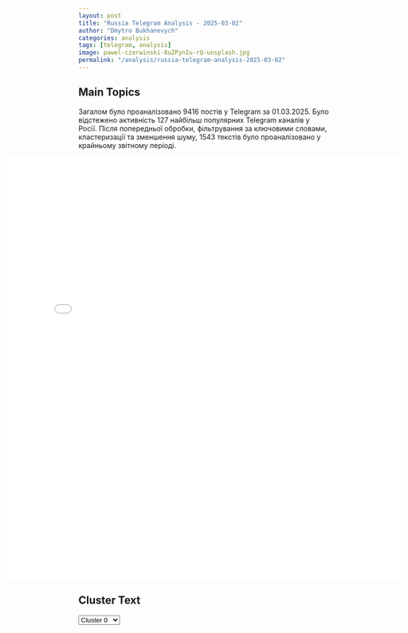 ```yaml
---
layout: post
title: "Russia Telegram Analysis - 2025-03-02"
author: "Dmytro Bukhanevych"
categories: analysis
tags: [telegram, analysis]
image: pawel-czerwinski-8uZPynIu-rQ-unsplash.jpg
permalink: "/analysis/russia-telegram-analysis-2025-03-02"
---
```


<style>
    /* Adjusting iframe-container styles */
    .wide-iframe-container {
        width: calc(100% + 30vw);  /* Extending the width */
        margin-left: -15vw;       /* Negative margin to push to the left */
        overflow: hidden;         /* In case the iframe content spills over */
    }

    .wide-iframe-container iframe {
        width: 100%;  /* Making the iframe take the full width of its container */
        border: none; /* Removing any borders from the iframe */
    }

    /* Toggle mechanism */
    .hidden {
        display: none;
    }
    
    .show-content-target:checked + .show-content {
        display: block;
    }
</style>

<h2>Main Topics</h2>
<p>Загалом було проаналізовано 9416 постів у Telegram за 01.03.2025. Було відстежено активність 127 найбільш популярних Telegram каналів у Росії. Після попередньої обробки, фільтрування за ключовими словами, кластеризації та зменшення шуму, 1543 текстів було проаналізовано у крайньому звітному періоді.</p>
<!-- Embedding Main Plotly Visualization -->
<div class="wide-iframe-container">
    <iframe src="{{site.baseurl}}/visualizations/2025-03-02/fig_topics_time.html" height="850"></iframe>
</div>


<h2>Cluster Text</h2>

<!-- Dropdown to select a cluster -->
<select id="clusterSelector" onchange="displayClusterText()">
<option value="0">Cluster 0</option><option value="1">Cluster 1</option><option value="2">Cluster 2</option><option value="3">Cluster 3</option><option value="4">Cluster 4</option><option value="5">Cluster 5</option><option value="6">Cluster 6</option><option value="7">Cluster 7</option><option value="8">Cluster 8</option><option value="9">Cluster 9</option><option value="10">Cluster 10</option><option value="11">Cluster 11</option><option value="12">Cluster 12</option><option value="13">Cluster 13</option>
</select>

<!-- Display area for the selected cluster's text -->
<div id="clusterTextDisplay" class="hidden"></div>

<script type="text/javascript">
    var clusterDetails = {"0": "<b>Total Posts:</b> 734<br><b>Date:</b> 2025-03-01 00:53:04+00:00<br><b>Author:</b> ostashkonews<br><b>Link:</b> https://t.me/s/OstashkoNews/171908<br><b>Subscribers:</b> 404519<br><b>Text:</b> \u0422\u0435\u043a\u0441\u0442: \ud83d\udce3\ud83d\udce3 \u0421\u0428\u0410 \u0431\u043e\u043b\u044c\u0448\u0435 \u043d\u0435 \u0431\u0443\u0434\u0443\u0442 \u00ab\u0431\u0435\u0437\u0434\u0443\u043c\u043d\u043e \u0432\u044b\u043f\u0438\u0441\u044b\u0432\u0430\u0442\u044c \u0447\u0435\u043a\u0438\u00bb \u0423\u043a\u0440\u0430\u0438\u043d\u0435 \u043d\u0430 \u043a\u043e\u043d\u0444\u043b\u0438\u043a\u0442 \u0441 \u0420\u043e\u0441\u0441\u0438\u0435\u0439 \u2013 \u0411\u0435\u043b\u044b\u0439 \u0434\u043e\u043c\u041a\u0430\u043a\u0438\u0435 \u0435\u0449\u0435 \u0437\u0430\u044f\u0432\u043b\u0435\u043d\u0438\u044f \u0441\u0434\u0435\u043b\u0430\u043b\u0438 \u0432 \u0430\u043c\u0435\u0440\u0438\u043a\u0430\u043d\u0441\u043a\u043e\u0439 \u0430\u0434\u043c\u0438\u043d\u0438\u0441\u0442\u0440\u0430\u0446\u0438\u0438?\u26ab\ufe0f \u0418\u043c\u0435\u043d\u043d\u043e \u0417\u0435\u043b\u0435\u043d\u0441\u043a\u0438\u0439 \u0443\u0441\u0442\u0440\u043e\u0438\u043b \u0441\u0441\u043e\u0440\u0443 \u0441 \u0422\u0440\u0430\u043c\u043f\u043e\u043c \u0438 \u0412\u044d\u043d\u0441\u043e\u043c \u0432 \u041e\u0432\u0430\u043b\u044c\u043d\u043e\u043c \u043a\u0430\u0431\u0438\u043d\u0435\u0442\u0435.\u26ab\ufe0f \u0421\u0428\u0410 \u0438 \u0432\u0435\u0441\u044c \u043c\u0438\u0440 \u0443\u0432\u0438\u0434\u0435\u043b\u0438, \u0441 \u0447\u0435\u043c \u0441\u0442\u0430\u043b\u043a\u0438\u0432\u0430\u0435\u0442\u0441\u044f \u0422\u0440\u0430\u043c\u043f \u0432 \u043f\u0435\u0440\u0435\u0433\u043e\u0432\u043e\u0440\u0430\u0445 \u0441 \u041a\u0438\u0435\u0432\u043e\u043c.\u26ab\ufe0f \u0417\u0435\u043b\u0435\u043d\u0441\u043a\u0438\u0439 \u043d\u0435 \u043f\u043e\u043d\u0438\u043c\u0430\u0435\u0442, \u0447\u0442\u043e \u043c\u0438\u0440\u043d\u044b\u0435 \u043f\u0435\u0440\u0435\u0433\u043e\u0432\u043e\u0440\u044b \u0442\u0440\u0435\u0431\u0443\u044e\u0442 \u0443\u0441\u0442\u0443\u043f\u043e\u043a \u0441\u043e \u0432\u0441\u0435\u0445 \u0441\u0442\u043e\u0440\u043e\u043d.\u26ab\ufe0f \u041a\u0438\u0435\u0432 \u2013 \u00ab\u043e\u0447\u0435\u043d\u044c \u0443\u043f\u0440\u044f\u043c\u044b\u0439 \u043f\u0435\u0440\u0435\u0433\u043e\u0432\u043e\u0440\u0449\u0438\u043a\u00bb.\u041e\u0441\u0442\u0430\u0448\u043a\u043e! \u0412\u0430\u0436\u043d\u043e\u0435 | \u043f\u043e\u0434\u043f\u0438\u0448\u0438\u0441\u044c | #\u0432\u0430\u0436\u043d\u043e\u0435", "1": "<b>Total Posts:</b> 194<br><b>Date:</b> 2025-03-01 11:01:46+00:00<br><b>Author:</b> ssigny<br><b>Link:</b> https://t.me/s/ssigny/128030<br><b>Subscribers:</b> 463736<br><b>Text:</b> \u0422\u0435\u043a\u0441\u0442: \u2757\ufe0f\u0421\u0432\u043e\u0434\u043a\u0430 \u041c\u0438\u043d\u0438\u0441\u0442\u0435\u0440\u0441\u0442\u0432\u0430 \u043e\u0431\u043e\u0440\u043e\u043d\u044b \u0420\u043e\u0441\u0441\u0438\u0439\u0441\u043a\u043e\u0439 \u0424\u0435\u0434\u0435\u0440\u0430\u0446\u0438\u0438 \u043e \u0445\u043e\u0434\u0435 \u043f\u0440\u043e\u0432\u0435\u0434\u0435\u043d\u0438\u044f \u0441\u043f\u0435\u0446\u0438\u0430\u043b\u044c\u043d\u043e\u0439 \u0432\u043e\u0435\u043d\u043d\u043e\u0439 \u043e\u043f\u0435\u0440\u0430\u0446\u0438\u0438 (\u043f\u043e \u0441\u043e\u0441\u0442\u043e\u044f\u043d\u0438\u044e \u043d\u0430 1 \u043c\u0430\u0440\u0442\u0430 2025 \u0433.) \u0427\u0430\u0441\u0442\u044c 1  \u25aa\ufe0f\u041d\u0430 \u0425\u0430\u0440\u044c\u043a\u043e\u0432\u0441\u043a\u043e\u043c \u043d\u0430\u043f\u0440\u0430\u0432\u043b\u0435\u043d\u0438\u0438 \u043f\u043e\u0434\u0440\u0430\u0437\u0434\u0435\u043b\u0435\u043d\u0438\u044f\u043c\u0438 \u0433\u0440\u0443\u043f\u043f\u0438\u0440\u043e\u0432\u043a\u0438 \u0432\u043e\u0439\u0441\u043a \u00ab\u0421\u0435\u0432\u0435\u0440\u00bb \u043d\u0430\u043d\u0435\u0441\u0435\u043d\u043e \u043f\u043e\u0440\u0430\u0436\u0435\u043d\u0438\u0435 \u0444\u043e\u0440\u043c\u0438\u0440\u043e\u0432\u0430\u043d\u0438\u044f\u043c \u0434\u0432\u0443\u0445 \u0431\u0440\u0438\u0433\u0430\u0434 \u0442\u0435\u0440\u043e\u0431\u043e\u0440\u043e\u043d\u044b \u0432 \u0440\u0430\u0439\u043e\u043d\u0430\u0445 \u043d\u0430\u0441\u0435\u043b\u0435\u043d\u043d\u044b\u0445 \u043f\u0443\u043d\u043a\u0442\u043e\u0432 \u041b\u0438\u0442\u0432\u0438\u043d\u043e\u0432\u043e, \u041a\u0430\u0440\u0430\u0441\u0435\u0432\u043a\u0430 \u0438 \u0412\u043e\u043b\u0447\u0430\u043d\u0441\u043a \u0425\u0430\u0440\u044c\u043a\u043e\u0432\u0441\u043a\u043e\u0439 \u043e\u0431\u043b\u0430\u0441\u0442\u0438.\u25aa\ufe0f\u0412\u0421\u0423 \u043f\u043e\u0442\u0435\u0440\u044f\u043b\u0438 \u0434\u043e 55 \u0432\u043e\u0435\u043d\u043d\u043e\u0441\u043b\u0443\u0436\u0430\u0449\u0438\u0445, \u0442\u0430\u043d\u043a, \u0434\u0432\u0435 \u0431\u043e\u0435\u0432\u044b\u0435 \u0431\u0440\u043e\u043d\u0438\u0440\u043e\u0432\u0430\u043d\u043d\u044b\u0435 \u043c\u0430\u0448\u0438\u043d\u044b, \u0434\u0432\u0430 \u0430\u0432\u0442\u043e\u043c\u043e\u0431\u0438\u043b\u044f \u0438 \u0430\u0440\u0442\u0438\u043b\u043b\u0435\u0440\u0438\u0439\u0441\u043a\u043e\u0435 \u043e\u0440\u0443\u0434\u0438\u0435. \u25aa\ufe0f\u041f\u043e\u0434\u0440\u0430\u0437\u0434\u0435\u043b\u0435\u043d\u0438\u044f \u0433\u0440\u0443\u043f\u043f\u0438\u0440\u043e\u0432\u043a\u0438 \u0432\u043e\u0439\u0441\u043a \u00ab\u0417\u0430\u043f\u0430\u0434\u00bb \u0443\u043b\u0443\u0447\u0448\u0438\u043b\u0438 \u0442\u0430\u043a\u0442\u0438\u0447\u0435\u0441\u043a\u043e\u0435 \u043f\u043e\u043b\u043e\u0436\u0435\u043d\u0438\u0435. \u041d\u0430\u043d\u0435\u0441\u0435\u043d\u043e \u043f\u043e\u0440\u0430\u0436\u0435\u043d\u0438\u0435 \u0436\u0438\u0432\u043e\u0439 \u0441\u0438\u043b\u0435 \u0438 \u0442\u0435\u0445\u043d\u0438\u043a\u0435 \u0434\u0432\u0443\u0445 \u043c\u0435\u0445\u0430\u043d\u0438\u0437\u0438\u0440\u043e\u0432\u0430\u043d\u043d\u044b\u0445 \u0431\u0440\u0438\u0433\u0430\u0434 \u0412\u0421\u0423 \u0432 \u0440\u0430\u0439\u043e\u043d\u0430\u0445 \u043d\u0430\u0441\u0435\u043b\u0435\u043d\u043d\u044b\u0445 \u043f\u0443\u043d\u043a\u0442\u043e\u0432 \u041f\u0435\u0442\u0440\u043e\u043f\u0430\u0432\u043b\u043e\u0432\u043a\u0430, \u041a\u0443\u043f\u044f\u043d\u0441\u043a-\u0423\u0437\u043b\u043e\u0432\u043e\u0439 \u0425\u0430\u0440\u044c\u043a\u043e\u0432\u0441\u043a\u043e\u0439 \u043e\u0431\u043b\u0430\u0441\u0442\u0438 \u0438 \u041d\u043e\u0432\u043e\u0435 \u0414\u043e\u043d\u0435\u0446\u043a\u043e\u0439 \u041d\u0430\u0440\u043e\u0434\u043d\u043e\u0439 \u0420\u0435\u0441\u043f\u0443\u0431\u043b\u0438\u043a\u0438.\u25aa\ufe0f\u041f\u043e\u0442\u0435\u0440\u0438 \u043f\u0440\u043e\u0442\u0438\u0432\u043d\u0438\u043a\u0430 \u0441\u043e\u0441\u0442\u0430\u0432\u0438\u043b\u0438 \u0434\u043e 190 \u0432\u043e\u0435\u043d\u043d\u043e\u0441\u043b\u0443\u0436\u0430\u0449\u0438\u0445, \u0442\u0430\u043d\u043a, \u0434\u0432\u0435 \u0431\u043e\u0435\u0432\u044b\u0435 \u0431\u0440\u043e\u043d\u0438\u0440\u043e\u0432\u0430\u043d\u043d\u044b\u0435 \u043c\u0430\u0448\u0438\u043d\u044b, \u0432 \u0442\u043e\u043c \u0447\u0438\u0441\u043b\u0435 \u0431\u0440\u043e\u043d\u0435\u0442\u0440\u0430\u043d\u0441\u043f\u043e\u0440\u0442\u0435\u0440 \u041c113 \u043f\u0440\u043e\u0438\u0437\u0432\u043e\u0434\u0441\u0442\u0432\u0430 \u0421\u0428\u0410, \u0432\u043e\u0441\u0435\u043c\u044c \u0430\u0432\u0442\u043e\u043c\u043e\u0431\u0438\u043b\u0435\u0439 \u0438 \u0448\u0435\u0441\u0442\u044c \u043e\u0440\u0443\u0434\u0438\u0439 \u043f\u043e\u043b\u0435\u0432\u043e\u0439 \u0430\u0440\u0442\u0438\u043b\u043b\u0435\u0440\u0438\u0438. \u0423\u043d\u0438\u0447\u0442\u043e\u0436\u0435\u043d\u044b \u0441\u0442\u0430\u043d\u0446\u0438\u044f \u0440\u0430\u0434\u0438\u043e\u044d\u043b\u0435\u043a\u0442\u0440\u043e\u043d\u043d\u043e\u0439 \u0431\u043e\u0440\u044c\u0431\u044b \u0438 \u043f\u044f\u0442\u044c \u0441\u043a\u043b\u0430\u0434\u043e\u0432 \u0431\u043e\u0435\u043f\u0440\u0438\u043f\u0430\u0441\u043e\u0432. \u25aa\ufe0f\u041f\u043e\u0434\u0440\u0430\u0437\u0434\u0435\u043b\u0435\u043d\u0438\u044f \u00ab\u042e\u0436\u043d\u043e\u0439\u00bb \u0433\u0440\u0443\u043f\u043f\u0438\u0440\u043e\u0432\u043a\u0438 \u0432\u043e\u0439\u0441\u043a \u0437\u0430\u043d\u044f\u043b\u0438 \u0431\u043e\u043b\u0435\u0435 \u0432\u044b\u0433\u043e\u0434\u043d\u044b\u0435 \u0440\u0443\u0431\u0435\u0436\u0438 \u0438 \u043f\u043e\u0437\u0438\u0446\u0438\u0438. \u041d\u0430\u043d\u0435\u0441\u0435\u043d\u043e \u043f\u043e\u0440\u0430\u0436\u0435\u043d\u0438\u0435 \u0444\u043e\u0440\u043c\u0438\u0440\u043e\u0432\u0430\u043d\u0438\u044f\u043c \u0442\u0440\u0435\u0445 \u043c\u0435\u0445\u0430\u043d\u0438\u0437\u0438\u0440\u043e\u0432\u0430\u043d\u043d\u044b\u0445, \u0430\u044d\u0440\u043e\u043c\u043e\u0431\u0438\u043b\u044c\u043d\u043e\u0439 \u0431\u0440\u0438\u0433\u0430\u0434, \u0431\u0440\u0438\u0433\u0430\u0434\u044b \u0430\u0432\u0438\u0430\u0446\u0438\u043e\u043d\u043d\u044b\u0445 \u043a\u043e\u043c\u043f\u043b\u0435\u043a\u0441\u043e\u0432 \u0412\u0421\u0423 \u0438 \u0431\u0440\u0438\u0433\u0430\u0434\u044b \u0441\u043f\u0435\u0446\u0438\u0430\u043b\u044c\u043d\u043e\u0433\u043e \u043d\u0430\u0437\u043d\u0430\u0447\u0435\u043d\u0438\u044f \u0432 \u0440\u0430\u0439\u043e\u043d\u0430\u0445 \u043d\u0430\u0441\u0435\u043b\u0435\u043d\u043d\u044b\u0445 \u043f\u0443\u043d\u043a\u0442\u043e\u0432 \u041a\u043e\u043d\u0441\u0442\u0430\u043d\u0442\u0438\u043d\u043e\u0432\u043a\u0430, \u0411\u0435\u043b\u043e\u043a\u0443\u0437\u044c\u043c\u0438\u043d\u043e\u0432\u043a\u0430, \u0414\u0440\u0443\u0436\u043a\u043e\u0432\u043a\u0430, \u041f\u043b\u0430\u0442\u043e\u043d\u043e\u0432\u043a\u0430, \u041a\u043b\u0435\u0431\u0430\u043d-\u0411\u044b\u043a \u0438 \u042f\u0431\u043b\u043e\u043d\u043e\u0432\u043a\u0430 \u0414\u043e\u043d\u0435\u0446\u043a\u043e\u0439 \u041d\u0430\u0440\u043e\u0434\u043d\u043e\u0439 \u0420\u0435\u0441\u043f\u0443\u0431\u043b\u0438\u043a\u0438.\u25aa\ufe0f\u041f\u043e\u0442\u0435\u0440\u0438 \u0412\u0421\u0423 \u0441\u043e\u0441\u0442\u0430\u0432\u0438\u043b\u0438 \u0441\u0432\u044b\u0448\u0435 170 \u0432\u043e\u0435\u043d\u043d\u043e\u0441\u043b\u0443\u0436\u0430\u0449\u0438\u0445, \u0442\u0430\u043d\u043a, \u0434\u0432\u0435 \u0431\u043e\u0435\u0432\u044b\u0435 \u0431\u0440\u043e\u043d\u0438\u0440\u043e\u0432\u0430\u043d\u043d\u044b\u0435 \u043c\u0430\u0448\u0438\u043d\u044b, \u0432 \u0442\u043e\u043c \u0447\u0438\u0441\u043b\u0435 \u0431\u0440\u043e\u043d\u0435\u0442\u0440\u0430\u043d\u0441\u043f\u043e\u0440\u0442\u0435\u0440 \u041c113 \u043f\u0440\u043e\u0438\u0437\u0432\u043e\u0434\u0441\u0442\u0432\u0430 \u0421\u0428\u0410, \u043f\u044f\u0442\u044c \u0430\u0432\u0442\u043e\u043c\u043e\u0431\u0438\u043b\u0435\u0439 \u0438 \u0448\u0435\u0441\u0442\u044c \u043e\u0440\u0443\u0434\u0438\u0439 \u043f\u043e\u043b\u0435\u0432\u043e\u0439 \u0430\u0440\u0442\u0438\u043b\u043b\u0435\u0440\u0438\u0438, \u0438\u0437 \u043d\u0438\u0445 \u0434\u0432\u0430 \u0437\u0430\u043f\u0430\u0434\u043d\u043e\u0433\u043e \u043f\u0440\u043e\u0438\u0437\u0432\u043e\u0434\u0441\u0442\u0432\u0430. \u0423\u043d\u0438\u0447\u0442\u043e\u0436\u0435\u043d\u0430 \u0441\u0442\u0430\u043d\u0446\u0438\u044f \u0440\u0430\u0434\u0438\u043e\u044d\u043b\u0435\u043a\u0442\u0440\u043e\u043d\u043d\u043e\u0439 \u0431\u043e\u0440\u044c\u0431\u044b. \u25aa\ufe0f\u041f\u043e\u0434\u0440\u0430\u0437\u0434\u0435\u043b\u0435\u043d\u0438\u044f \u0433\u0440\u0443\u043f\u043f\u0438\u0440\u043e\u0432\u043a\u0438 \u0432\u043e\u0439\u0441\u043a \u00ab\u0426\u0435\u043d\u0442\u0440\u00bb \u0443\u043b\u0443\u0447\u0448\u0438\u043b\u0438 \u043f\u043e\u043b\u043e\u0436\u0435\u043d\u0438\u0435 \u043f\u043e \u043f\u0435\u0440\u0435\u0434\u043d\u0435\u043c\u0443 \u043a\u0440\u0430\u044e. \u041d\u0430\u043d\u0435\u0441\u0435\u043d\u043e \u043f\u043e\u0440\u0430\u0436\u0435\u043d\u0438\u0435 \u0436\u0438\u0432\u043e\u0439 \u0441\u0438\u043b\u0435 \u0438 \u0442\u0435\u0445\u043d\u0438\u043a\u0435 \u043f\u0435\u0445\u043e\u0442\u043d\u043e\u0439, \u0435\u0433\u0435\u0440\u0441\u043a\u043e\u0439 \u0431\u0440\u0438\u0433\u0430\u0434, \u0431\u0440\u0438\u0433\u0430\u0434\u044b \u0431\u0435\u0441\u043f\u0438\u043b\u043e\u0442\u043d\u044b\u0445 \u0441\u0438\u0441\u0442\u0435\u043c \u0412\u0421\u0423, \u0431\u0440\u0438\u0433\u0430\u0434\u044b \u043c\u043e\u0440\u0441\u043a\u043e\u0439 \u043f\u0435\u0445\u043e\u0442\u044b \u0438 \u0434\u0432\u0443\u0445 \u0431\u0440\u0438\u0433\u0430\u0434 \u043d\u0430\u0446\u0433\u0432\u0430\u0440\u0434\u0438\u0438 \u0432 \u0440\u0430\u0439\u043e\u043d\u0430\u0445 \u043d\u0430\u0441\u0435\u043b\u0435\u043d\u043d\u044b\u0445 \u043f\u0443\u043d\u043a\u0442\u043e\u0432 \u0417\u0432\u0435\u0440\u0435\u0432\u043e, \u0414\u0438\u043c\u0438\u0442\u0440\u043e\u0432, \u041c\u043e\u0441\u043a\u043e\u0432\u0441\u043a\u043e\u0435, \u041a\u0440\u0430\u0441\u043d\u043e\u0430\u0440\u043c\u0435\u0439\u0441\u043a \u0438 \u0423\u0434\u0430\u0447\u043d\u043e\u0435 \u0414\u043e\u043d\u0435\u0446\u043a\u043e\u0439 \u041d\u0430\u0440\u043e\u0434\u043d\u043e\u0439 \u0420\u0435\u0441\u043f\u0443\u0431\u043b\u0438\u043a\u0438.\u25aa\ufe0f\u041f\u0440\u043e\u0442\u0438\u0432\u043d\u0438\u043a \u043f\u043e\u0442\u0435\u0440\u044f\u043b \u0434\u043e 345 \u0432\u043e\u0435\u043d\u043d\u043e\u0441\u043b\u0443\u0436\u0430\u0449\u0438\u0445, \u0442\u0440\u0438 \u0431\u043e\u0435\u0432\u044b\u0435 \u0431\u0440\u043e\u043d\u0438\u0440\u043e\u0432\u0430\u043d\u043d\u044b\u0435 \u043c\u0430\u0448\u0438\u043d\u044b, \u0432\u043e\u0441\u0435\u043c\u044c \u0430\u0432\u0442\u043e\u043c\u043e\u0431\u0438\u043b\u0435\u0439 \u0438 \u0447\u0435\u0442\u044b\u0440\u0435 \u043e\u0440\u0443\u0434\u0438\u044f \u043f\u043e\u043b\u0435\u0432\u043e\u0439 \u0430\u0440\u0442\u0438\u043b\u043b\u0435\u0440\u0438\u0438.", "2": "<b>Total Posts:</b> 19<br><b>Date:</b> 2025-03-01 18:24:21+00:00<br><b>Author:</b> smestanews<br><b>Link:</b> https://t.me/s/smestanews/49051<br><b>Subscribers:</b> 479806<br><b>Text:</b> \u0422\u0435\u043a\u0441\u0442: \u26a1\ufe0f\u0412\u0441\u044f \u043a\u043e\u043c\u0430\u043d\u0434\u0430 \u0422\u0440\u0430\u043c\u043f\u0430 \u0432\u044b\u0441\u043a\u0430\u0437\u0430\u043b\u0430\u0441\u044c \u0437\u0430 \u043f\u0440\u0435\u043a\u0440\u0430\u0449\u0435\u043d\u0438\u0435 \u043f\u0435\u0440\u0435\u0433\u043e\u0432\u043e\u0440\u043e\u0432 \u0441 \u0417\u0435\u043b\u0435\u043d\u0441\u043a\u0438\u043c \u043f\u043e\u0441\u043b\u0435 \u043f\u0435\u0440\u0435\u043f\u0430\u043b\u043a\u0438 \u0432 \u0411\u0435\u043b\u043e\u043c \u0434\u043e\u043c\u0435, \u2014 \u0441\u043e\u0432\u0435\u0442\u043d\u0438\u043a \u043f\u0440\u0435\u0437\u0438\u0434\u0435\u043d\u0442\u0430 \u0421\u0428\u0410 \u043f\u043e \u043d\u0430\u0446\u0438\u043e\u043d\u0430\u043b\u044c\u043d\u043e\u0439 \u0431\u0435\u0437\u043e\u043f\u0430\u0441\u043d\u043e\u0441\u0442\u0438 \u0423\u043e\u043b\u0446.\u0421 \u041c\u0415\u0421\u0422\u0410 \u0421\u041e\u0411\u042b\u0422\u0418\u042f", "3": "<b>Total Posts:</b> 194<br><b>Date:</b> 2025-03-01 17:39:31+00:00<br><b>Author:</b> radarrussiia<br><b>Link:</b> https://t.me/s/radarrussiia/19837<br><b>Subscribers:</b> 688810<br><b>Text:</b> \u0422\u0435\u043a\u0441\u0442: \u0420\u043e\u0441\u0442\u043e\u0432\u0441\u043a\u0430\u044f \u043e\u0431\u043b\u0430\u0441\u0442\u044c\u0411\u0435\u043b\u0433\u043e\u0440\u043e\u0434\u0441\u043a\u0430\u044f \u043e\u0431\u043b\u0430\u0441\u0442\u044c\u0412\u043d\u0438\u043c\u0430\u043d\u0438\u0435 \u043f\u043e \u0411\u041f\u041b\u0410.\u2757\ufe0f\u0420\u0430\u0434\u0430\u0440 \u043f\u043e \u0432\u0441\u0435\u0439 \u0420\u043e\u0441\u0441\u0438\u0438 - @radarrussiia", "4": "<b>Total Posts:</b> 26<br><b>Date:</b> 2025-03-01 11:22:05+00:00<br><b>Author:</b> ssigny<br><b>Link:</b> https://t.me/s/ssigny/128034<br><b>Subscribers:</b> 463736<br><b>Text:</b> \u0422\u0435\u043a\u0441\u0442: \u041a\u0438\u0435\u0432 \u0432 \u043d\u043e\u0447\u044c \u043d\u0430 28 \u0444\u0435\u0432\u0440\u0430\u043b\u044f \u043d\u0430 \u0444\u043e\u043d\u0435 \u043f\u043e\u0435\u0437\u0434\u043a\u0438 \u0412\u043b\u0430\u0434\u0438\u043c\u0438\u0440\u0430 \u0417\u0435\u043b\u0435\u043d\u0441\u043a\u043e\u0433\u043e \u0432 \u0412\u0430\u0448\u0438\u043d\u0433\u0442\u043e\u043d \u043f\u0440\u0435\u0434\u043f\u0440\u0438\u043d\u044f\u043b \u043f\u043e\u043f\u044b\u0442\u043a\u0443 \u0430\u0442\u0430\u043a\u043e\u0432\u0430\u0442\u044c 3 \u0411\u041f\u041b\u0410 \u043a\u043e\u043c\u043f\u0440\u0435\u0441\u0441\u043e\u0440\u043d\u0443\u044e \u0441\u0442\u0430\u043d\u0446\u0438\u044e \"\u0422\u0443\u0440\u0435\u0446\u043a\u043e\u0433\u043e \u043f\u043e\u0442\u043e\u043a\u0430\" \u043d\u0430 \u041a\u0443\u0431\u0430\u043d\u0438, \u0437\u0430\u044f\u0432\u0438\u043b\u0438 \u0432 \u041c\u0438\u043d\u043e\u0431\u043e\u0440\u043e\u043d\u044b \u0420\u043e\u0441\u0441\u0438\u0438.\u0412\u0441\u0435 \u0431\u0435\u0441\u043f\u0438\u043b\u043e\u0442\u043d\u0438\u043a\u0438 \u0431\u044b\u043b\u0438 \u0441\u0431\u0438\u0442\u044b \u043d\u0430 \u0431\u0435\u0437\u043e\u043f\u0430\u0441\u043d\u043e\u043c \u0440\u0430\u0441\u0441\u0442\u043e\u044f\u043d\u0438\u0438 \u043e\u0442 \u0441\u0442\u0430\u043d\u0446\u0438\u0438, \u043e\u043d\u0430 \u0440\u0430\u0431\u043e\u0442\u0430\u0435\u0442 \u0432 \u0448\u0442\u0430\u0442\u043d\u043e\u043c \u0440\u0435\u0436\u0438\u043c\u0435. \u0426\u0435\u043b\u044c\u044e \u0430\u0442\u0430\u043a\u0438 \u0431\u044b\u043b\u0430 \u043e\u0441\u0442\u0430\u043d\u043e\u0432\u043a\u0430 \u043f\u043e\u0441\u0442\u0430\u0432\u043e\u043a \u0433\u0430\u0437\u0430 \u0432 \u0435\u0432\u0440\u043e\u043f\u0435\u0439\u0441\u043a\u0438\u0435 \u0441\u0442\u0440\u0430\u043d\u044b, \u043e\u0442\u043c\u0435\u0442\u0438\u043b\u0438 \u0432 \u0432\u0435\u0434\u043e\u043c\u0441\u0442\u0432\u0435.", "5": "<b>Total Posts:</b> 24<br><b>Date:</b> 2025-03-01 20:09:29+00:00<br><b>Author:</b> bbcrussian<br><b>Link:</b> https://t.me/s/bbcrussian/77260<br><b>Subscribers:</b> 404965<br><b>Text:</b> \u0422\u0435\u043a\u0441\u0442: \u0412\u0435\u043b\u0438\u043a\u043e\u0431\u0440\u0438\u0442\u0430\u043d\u0438\u044f \u043f\u0440\u0435\u0434\u043e\u0441\u0442\u0430\u0432\u0438\u043b\u0430 \u0423\u043a\u0440\u0430\u0438\u043d\u0435 \u0437\u0430\u0435\u043c \u043e\u043a\u043e\u043b\u043e 3 \u043c\u043b\u0440\u0434 \u0434\u043e\u043b\u043b\u0430\u0440\u043e\u0432 \u043d\u0430 \u043e\u0431\u043e\u0440\u043e\u043d\u043d\u044b\u0435 \u043d\u0443\u0436\u0434\u044b \u043f\u043e\u0434 \u0434\u043e\u0445\u043e\u0434\u044b \u043e\u0442 \u0440\u043e\u0441\u0441\u0438\u0439\u0441\u043a\u0438\u0445 \u0430\u043a\u0442\u0438\u0432\u043e\u0432\u0412\u0435\u043b\u0438\u043a\u043e\u0431\u0440\u0438\u0442\u0430\u043d\u0438\u044f \u0438 \u0423\u043a\u0440\u0430\u0438\u043d\u0430 \u043f\u043e\u0434\u043f\u0438\u0441\u0430\u043b\u0438 \u0441\u043e\u0433\u043b\u0430\u0448\u0435\u043d\u0438\u0435 \u043e \u043f\u0440\u0435\u0434\u043e\u0441\u0442\u0430\u0432\u043b\u0435\u043d\u0438\u0438 \u043a\u0440\u0435\u0434\u0438\u0442\u0430 \u0432 2,26 \u043c\u043b\u0440\u0434 \u0444\u0443\u043d\u0442\u043e\u0432 \u0441\u0442\u0435\u0440\u043b\u0438\u043d\u0433\u043e\u0432 (\u043e\u043a\u043e\u043b\u043e 2,84 \u043c\u043b\u0440\u0434 \u0434\u043e\u043b\u043b\u0430\u0440\u043e\u0432). \u041c\u0438\u043d\u0444\u0438\u043d \u0423\u043a\u0440\u0430\u0438\u043d\u044b \u043e\u0431\u044a\u044f\u0432\u0438\u043b \u043e\u0431 \u044d\u0442\u043e\u043c \u0432\u0441\u043a\u043e\u0440\u0435 \u043f\u043e\u0441\u043b\u0435 \u0432\u0441\u0442\u0440\u0435\u0447\u0438 \u043f\u0440\u0435\u0437\u0438\u0434\u0435\u043d\u0442\u0430 \u0412\u043b\u0430\u0434\u0438\u043c\u0438\u0440\u0430 \u0417\u0435\u043b\u0435\u043d\u0441\u043a\u043e\u0433\u043e \u0438 \u043f\u0440\u0435\u043c\u044c\u0435\u0440-\u043c\u0438\u043d\u0438\u0441\u0442\u0440\u0430 \u041a\u0438\u0440\u0430 \u0421\u0442\u0430\u0440\u043c\u0435\u0440\u0430.\u0423\u043a\u0430\u0437\u044b\u0432\u0430\u0435\u0442\u0441\u044f, \u0447\u0442\u043e \u043a\u0440\u0435\u0434\u0438\u0442 \u0431\u0443\u0434\u0435\u0442 \u043f\u043e\u0433\u0430\u0448\u0430\u0442\u044c\u0441\u044f \u0437\u0430 \u0441\u0447\u0435\u0442 \u0431\u0443\u0434\u0443\u0449\u0438\u0445 \u0434\u043e\u0445\u043e\u0434\u043e\u0432 \u043e\u0442 \u0437\u0430\u043c\u043e\u0440\u043e\u0436\u0435\u043d\u043d\u044b\u0445 \u0440\u043e\u0441\u0441\u0438\u0439\u0441\u043a\u0438\u0445 \u0430\u043a\u0442\u0438\u0432\u043e\u0432, \u0430 \u0438\u0441\u043f\u043e\u043b\u044c\u0437\u043e\u0432\u0430\u0442\u044c\u0441\u044f \u043e\u043d \u0431\u0443\u0434\u0435\u0442 \u043d\u0430 \u0444\u0438\u043d\u0430\u043d\u0441\u0438\u0440\u043e\u0432\u0430\u043d\u0438\u0435 \u0437\u0430\u043a\u0443\u043f\u043e\u043a \u043e\u0431\u043e\u0440\u043e\u043d\u043d\u044b\u0445 \u043c\u0430\u0442\u0435\u0440\u0438\u0430\u043b\u043e\u0432, \u0441\u043e\u043e\u0431\u0449\u0430\u0435\u0442 \u0443\u043a\u0440\u0430\u0438\u043d\u0441\u043a\u043e\u0435 \u0432\u0435\u0434\u043e\u043c\u0441\u0442\u0432\u043e.\u041a\u0440\u0435\u0434\u0438\u0442 \u044f\u0432\u043b\u044f\u0435\u0442\u0441\u044f \u0437\u043d\u0430\u043a\u043e\u043c \u00ab\u043d\u0430\u0448\u0435\u0439 \u043d\u0435\u043f\u043e\u043a\u043e\u043b\u0435\u0431\u0438\u043c\u043e\u0439 \u0438 \u043f\u0440\u043e\u0434\u043e\u043b\u0436\u0430\u044e\u0449\u0435\u0439\u0441\u044f \u043f\u043e\u0434\u0434\u0435\u0440\u0436\u043a\u0438 \u0443\u043a\u0440\u0430\u0438\u043d\u0441\u043a\u043e\u0433\u043e \u043d\u0430\u0440\u043e\u0434\u0430\u00bb, \u0446\u0438\u0442\u0438\u0440\u0443\u0435\u0442 AFP \u0431\u0440\u0438\u0442\u0430\u043d\u0441\u043a\u043e\u0435 \u0437\u0430\u044f\u0432\u043b\u0435\u043d\u0438\u0435.\ud83d\udd17 Telegram | WhatsApp | YouTube | \u0420\u0430\u0441\u0441\u044b\u043b\u043a\u0430 | \u0421\u0430\u0439\u0442 \u0431\u0435\u0437 VPN", "6": "<b>Total Posts:</b> 26<br><b>Date:</b> 2025-03-01 18:30:40+00:00<br><b>Author:</b> dimsmirnov175<br><b>Link:</b> https://t.me/s/dimsmirnov175/91699<br><b>Subscribers:</b> 348244<br><b>Text:</b> \u0422\u0435\u043a\u0441\u0442: \u00ab\u0423\u0441\u0438\u043a \u0437\u0430\u044f\u0432\u0438\u043b, \u0447\u0442\u043e \u0417\u0435\u043b\u0435\u043d\u0441\u043a\u0438\u0439 \u043f\u0440\u0438\u043d\u0435\u0441 \u0422\u0440\u0430\u043c\u043f\u0443 \u043d\u0435 \u0435\u0433\u043e \u0447\u0435\u043c\u043f\u0438\u043e\u043d\u0441\u043a\u0438\u0439 \u043f\u043e\u044f\u0441\u00bb: \u0423\u043a\u0440\u0430\u0438\u043d\u0441\u043a\u0430\u044f \u0434\u0435\u043b\u0435\u0433\u0430\u0446\u0438\u044f \u043f\u0440\u0438\u0432\u0435\u0437\u043b\u0430 \u0432 \u0411\u0435\u043b\u044b\u0439 \u0434\u043e\u043c \u0444\u0430\u043b\u044c\u0448\u0438\u0432\u044b\u0439 \u043f\u043e\u044f\u0441.\u00ab\u0423\u043a\u0440\u0430\u0438\u043d\u0441\u043a\u0438\u0439 \u0431\u043e\u043a\u0441\u0435\u0440 \u0410\u043b\u0435\u043a\u0441\u0430\u043d\u0434\u0440 \u0423\u0441\u0438\u043a, \u0447\u0435\u043c\u043f\u0438\u043e\u043d \u043c\u0438\u0440\u0430 \u0432 \u0441\u0443\u043f\u0435\u0440\u0442\u044f\u0436\u0435\u043b\u043e\u043c \u0432\u0435\u0441\u0435 \u043f\u043e \u0442\u0440\u0435\u043c \u043f\u0440\u0435\u0441\u0442\u0438\u0436\u043d\u044b\u043c \u0432\u0435\u0440\u0441\u0438\u044f\u043c, \u043d\u0435 \u0437\u043d\u0430\u0435\u0442, \u0447\u0442\u043e \u0437\u0430 \u043f\u043e\u044f\u0441 \u043f\u0440\u0435\u0437\u0438\u0434\u0435\u043d\u0442 \u0423\u043a\u0440\u0430\u0438\u043d\u044b \u0412\u043b\u0430\u0434\u0438\u043c\u0438\u0440 \u0417\u0435\u043b\u0435\u043d\u0441\u043a\u0438\u0439 \u043f\u0440\u0438\u043d\u0435\u0441 \u043d\u0430 \u0432\u0441\u0442\u0440\u0435\u0447\u0443 \u0441 \u0433\u043b\u0430\u0432\u043e\u0439 \u0421\u0428\u0410 \u0414\u043e\u043d\u0430\u043b\u044c\u0434\u043e\u043c \u0422\u0440\u0430\u043c\u043f\u043e\u043c.\u041d\u0430\u043a\u0430\u043d\u0443\u043d\u0435 \u0417\u0435\u043b\u0435\u043d\u0441\u043a\u0438\u0439 \u0432\u0441\u0442\u0440\u0435\u0442\u0438\u043b\u0441\u044f \u0441 \u0422\u0440\u0430\u043c\u043f\u043e\u043c \u0432 \u0411\u0435\u043b\u043e\u043c \u0434\u043e\u043c\u0435. \u041c\u043d\u043e\u0433\u0438\u0435 \u043e\u0431\u0440\u0430\u0442\u0438\u043b\u0438 \u0432\u043d\u0438\u043c\u0430\u043d\u0438\u0435, \u0447\u0442\u043e \u043d\u0430 \u0441\u0442\u043e\u043b\u0435 \u0440\u044f\u0434\u043e\u043c \u0441 \u043f\u0440\u0435\u0437\u0438\u0434\u0435\u043d\u0442\u0430\u043c\u0438 \u043f\u043e \u0432\u0440\u0435\u043c\u044f \u0432\u0441\u0442\u0440\u0435\u0447\u0438 \u043b\u0435\u0436\u0430\u043b \u0447\u0435\u043c\u043f\u0438\u043e\u043d\u0441\u043a\u0438\u0439 \u043f\u043e\u044f\u0441 WBC \u0441 \u0444\u0430\u043c\u0438\u043b\u0438\u0435\u0439 \u0423\u0441\u0438\u043a\u0430. \u041f\u0440\u0438 \u044d\u0442\u043e\u043c \u0432\u0438\u0437\u0443\u0430\u043b\u044c\u043d\u043e \u043f\u043e\u044f\u0441 \u043e\u0442\u043b\u0438\u0447\u0430\u0435\u0442\u0441\u044f \u043e \u0442\u043e\u0433\u043e, \u043a\u043e\u0442\u043e\u0440\u044b\u0439 \u0431\u044b\u043b \u043d\u0430 \u0423\u0441\u0438\u043a\u0435 \u043f\u043e\u0441\u043b\u0435 \u043f\u043e\u0431\u0435\u0434\u044b \u043d\u0430\u0434 \u0422\u0430\u0439\u0441\u043e\u043d\u043e\u043c \u0424\u044c\u044e\u0440\u0438 \u0432 \u0434\u0435\u043a\u0430\u0431\u0440\u0435 2024 \u0433\u043e\u0434\u0430.\u00ab\u041c\u043e\u0438 \u043f\u043e\u044f\u0441\u0430 \u0432\u0441\u0435 \u0443 \u043c\u0435\u043d\u044f \u0434\u043e\u043c\u0430. \u041a\u0430\u043a\u043e\u0439 \u043f\u043e\u044f\u0441 \u0417\u0435\u043b\u0435\u043d\u0441\u043a\u0438\u0439 \u043f\u043e\u0434\u0430\u0440\u0438\u043b \u0422\u0440\u0430\u043c\u043f\u0443? \u041a\u0430\u043a\u043e\u0439-\u0442\u043e \u0441\u043f\u0435\u0446\u0438\u0430\u043b\u044c\u043d\u044b\u0439 \u043f\u043e\u044f\u0441, \u0434\u0443\u043c\u0430\u044e. \u042f \u0437\u043d\u0430\u044e, \u0447\u0442\u043e \u044d\u0442\u043e \u0437\u0430 \u043f\u043e\u044f\u0441, \u043f\u0440\u043e\u0441\u0442\u043e \u043d\u0438\u043a\u043e\u043c\u0443 \u043d\u0435 \u043c\u043e\u0433\u0443 \u0440\u0430\u0441\u0441\u043a\u0430\u0437\u0430\u0442\u044c. \u0418 \u043d\u0435 \u0445\u043e\u0447\u0443\u00bb, \u2014 \u043e\u0442\u0432\u0435\u0442\u0438\u043b \u0423\u0441\u0438\u043a\u00bb\u041f\u043e\u0434\u043f\u0438\u0448\u0438\u0441\u044c \u043d\u0430 \u041f\u0423\u041b N3", "7": "<b>Total Posts:</b> 17<br><b>Date:</b> 2025-03-01 15:01:56+00:00<br><b>Author:</b> sheyhtamir1974<br><b>Link:</b> https://t.me/s/sheyhtamir1974/117711<br><b>Subscribers:</b> 420810<br><b>Text:</b> \u0422\u0435\u043a\u0441\u0442: \u2757\ufe0f\u0413\u043b\u0430\u0432\u0430 \u041c\u0418\u0414 \u0421\u0435\u0440\u0433\u0435\u0439 \u041b\u0430\u0432\u0440\u043e\u0432 \u0432 \u0442\u0435\u043b\u0435\u0444\u043e\u043d\u043d\u043e\u043c \u0440\u0430\u0437\u0433\u043e\u0432\u043e\u0440\u0435 \u0441 \u0442\u0443\u0440\u0435\u0446\u043a\u0438\u043c \u043a\u043e\u043b\u043b\u0435\u0433\u043e\u0439 \u0425\u0430\u043a\u0430\u043d\u043e\u043c \u0424\u0438\u0434\u0430\u043d\u043e\u043c \u0443\u0432\u0435\u0434\u043e\u043c\u0438\u043b \u0435\u0433\u043e \u043e\u0431 \u0430\u0442\u0430\u043a\u0435, \u043a\u043e\u0442\u043e\u0440\u0443\u044e \u0423\u043a\u0440\u0430\u0438\u043d\u0430 \u043f\u0440\u0435\u0434\u043f\u0440\u0438\u043d\u044f\u043b\u0430 \u043d\u0430 \u0441\u0442\u0430\u043d\u0446\u0438\u044e \u00ab\u0422\u0443\u0440\u0435\u0446\u043a\u043e\u0433\u043e \u043f\u043e\u0442\u043e\u043a\u0430\u00bb.", "8": "<b>Total Posts:</b> 20<br><b>Date:</b> 2025-03-01 13:49:35+00:00<br><b>Author:</b> smestanews<br><b>Link:</b> https://t.me/s/smestanews/49045<br><b>Subscribers:</b> 479806<br><b>Text:</b> \u0422\u0435\u043a\u0441\u0442: \u26a1\ufe0f\u041f\u0440\u0435\u043c\u044c\u0435\u0440 \u0412\u0435\u043d\u0433\u0440\u0438\u0438 \u041e\u0440\u0431\u0430\u043d \u043f\u0440\u0438\u0437\u0432\u0430\u043b \u0415\u0421 \u043d\u0430\u0447\u0430\u0442\u044c \u043f\u0440\u044f\u043c\u044b\u0435 \u043f\u0435\u0440\u0435\u0433\u043e\u0432\u043e\u0440\u044b \u0441 \u0420\u0424 \u043e \u043f\u0440\u0435\u043a\u0440\u0430\u0449\u0435\u043d\u0438\u0438 \u043e\u0433\u043d\u044f \u0432 \u0423\u043a\u0440\u0430\u0438\u043d\u0435.\u041e\u0431 \u044d\u0442\u043e\u043c \u0441\u043e\u043e\u0431\u0449\u0430\u0435\u0442 \u0438\u0437\u0434\u0430\u043d\u0438\u0435 Financial Times \u0441\u043e \u0441\u0441\u044b\u043b\u043a\u043e\u0439 \u043d\u0430 \u043f\u0438\u0441\u044c\u043c\u043e \u043f\u0440\u0435\u043c\u044c\u0435\u0440\u0430 \u0412\u0435\u043d\u0433\u0440\u0438\u0438 \u0433\u043b\u0430\u0432\u0435 \u0415\u0432\u0440\u043e\u0441\u043e\u0432\u0435\u0442\u0430 \u041a\u043e\u0448\u0442\u0435.\u041e\u0440\u0431\u0430\u043d \u0442\u0430\u043a\u0436\u0435 \u0437\u0430\u044f\u0432\u0438\u043b, \u0447\u0442\u043e \u0432\u044b\u0441\u0442\u0443\u043f\u0430\u0435\u0442 \u043f\u0440\u043e\u0442\u0438\u0432 \u0443\u0441\u0438\u043b\u0438\u0439 \u043f\u043e \u043f\u043e\u0438\u0441\u043a\u0443 \u043a\u043e\u043d\u0441\u0435\u043d\u0441\u0443\u0441\u0430 \u043f\u043e \u0423\u043a\u0440\u0430\u0438\u043d\u0435 \u0441\u0440\u0435\u0434\u0438 \u0435\u0432\u0440\u043e\u043f\u0435\u0439\u0441\u043a\u0438\u0445 \u0441\u0442\u0440\u0430\u043d, \u043e\u0442\u043c\u0435\u0447\u0430\u0435\u0442 \u0438\u0437\u0434\u0430\u043d\u0438\u0435. \u0421 \u041c\u0415\u0421\u0422\u0410 \u0421\u041e\u0411\u042b\u0422\u0418\u042f", "9": "<b>Total Posts:</b> 17<br><b>Date:</b> 2025-03-01 08:18:06+00:00<br><b>Author:</b> bbcrussian<br><b>Link:</b> https://t.me/s/bbcrussian/77240<br><b>Subscribers:</b> 404965<br><b>Text:</b> \u0422\u0435\u043a\u0441\u0442: \u0417\u0435\u043b\u0435\u043d\u0441\u043a\u0438\u0439 \u0443\u043b\u0435\u0442\u0435\u043b \u0438\u0437 \u0421\u0428\u0410 \u0432 \u0411\u0440\u0438\u0442\u0430\u043d\u0438\u044e\u041a\u0430\u043a \u0441\u043e\u043e\u0431\u0449\u0430\u044e\u0442 \u0421\u041c\u0418 \u0441\u043e \u0441\u0441\u044b\u043b\u043a\u043e\u0439 \u043d\u0430 \u0434\u0430\u043d\u043d\u044b\u0435 \u0441\u0435\u0440\u0432\u0438\u0441\u0430 FlightAware, \u0431\u043e\u0440\u0442 \u043f\u0440\u0435\u0437\u0438\u0434\u0435\u043d\u0442\u0430 \u0423\u043a\u0440\u0430\u0438\u043d\u044b \u0412\u043b\u0430\u0434\u0438\u043c\u0438\u0440\u0430 \u0417\u0435\u043b\u0435\u043d\u0441\u043a\u043e\u0433\u043e \u0432\u044b\u043b\u0435\u0442\u0435\u043b \u0441 \u0430\u043c\u0435\u0440\u0438\u043a\u0430\u043d\u0441\u043a\u043e\u0439 \u0430\u0432\u0438\u0430\u0431\u0430\u0437\u044b \u042d\u043d\u0434\u0440\u044e\u0441 \u0432 \u041b\u043e\u043d\u0434\u043e\u043d. \u0421\u0430\u043c\u043e\u043b\u0435\u0442 \u0434\u043e\u043b\u0436\u0435\u043d \u043f\u0440\u0438\u0437\u0435\u043c\u043b\u0438\u0442\u044c\u0441\u044f \u0432 \u043b\u043e\u043d\u0434\u043e\u043d\u0441\u043a\u043e\u043c \u0430\u044d\u0440\u043e\u043f\u043e\u0440\u0442\u0443 \u0421\u0442\u0430\u043d\u0441\u0442\u0435\u0434 \u043e\u043a\u043e\u043b\u043e 11 \u0443\u0442\u0440\u0430 \u043f\u043e \u043c\u0435\u0441\u0442\u043d\u043e\u043c\u0443 \u0432\u0440\u0435\u043c\u0435\u043d\u0438 (\u043e\u043a\u043e\u043b\u043e 14:00 \u043c\u0441\u043a). \u0412 \u041b\u043e\u043d\u0434\u043e\u043d\u0435 \u0417\u0435\u043b\u0435\u043d\u0441\u043a\u0438\u0439 \u0432 \u0432\u043e\u0441\u043a\u0440\u0435\u0441\u0435\u043d\u044c\u0435 \u0434\u043e\u043b\u0436\u0435\u043d \u043f\u0440\u0438\u043d\u044f\u0442\u044c \u0443\u0447\u0430\u0441\u0442\u0438\u0435 \u0432 \u043e\u0440\u0433\u0430\u043d\u0438\u0437\u043e\u0432\u0430\u043d\u043d\u043e\u043c \u043f\u0440\u0435\u043c\u044c\u0435\u0440-\u043c\u0438\u043d\u0438\u0441\u0442\u0440\u043e\u043c \u0411\u0440\u0438\u0442\u0430\u043d\u0438\u0438 \u041a\u0438\u0440\u043e\u043c \u0421\u0442\u0430\u0440\u043c\u0435\u0440\u043e\u043c \u0441\u0430\u043c\u043c\u0438\u0442\u0435 \u0435\u0432\u0440\u043e\u043f\u0435\u0439\u0441\u043a\u0438\u0445 \u043b\u0438\u0434\u0435\u0440\u043e\u0432, \u043a\u043e\u0442\u043e\u0440\u044b\u0439 \u0442\u0435\u043f\u0435\u0440\u044c \u043f\u0440\u0438\u043e\u0431\u0440\u0435\u043b \u0435\u0449\u0435 \u0431\u043e\u043b\u044c\u0448\u0443\u044e \u0437\u043d\u0430\u0447\u0438\u043c\u043e\u0441\u0442\u044c. \u0412 \u043f\u0440\u0435\u0434\u0434\u0432\u0435\u0440\u0438\u0438 \u0441\u0430\u043c\u043c\u0438\u0442\u0430 \u0431\u0440\u0438\u0442\u0430\u043d\u0441\u043a\u0438\u0439 \u043c\u0438\u043d\u0438\u0441\u0442\u0440 \u0442\u043e\u0440\u0433\u043e\u0432\u043b\u0438 \u0414\u0443\u0433\u043b\u0430\u0441 \u0410\u043b\u0435\u043a\u0441\u0430\u043d\u0434\u0435\u0440 \u0432 \u043f\u0440\u043e\u0433\u0440\u0430\u043c\u043c\u0435 Any Questions \u043d\u0430 BBC Radio 4 \u0437\u0430\u044f\u0432\u0438\u043b, \u0447\u0442\u043e \u0441\u0446\u0435\u043d\u044b \u0432 \u041e\u0432\u0430\u043b\u044c\u043d\u043e\u043c \u043a\u0430\u0431\u0438\u043d\u0435\u0442\u0435 \u043d\u0435 \u0442\u043e\u043b\u044c\u043a\u043e \u00ab\u0433\u043b\u0443\u0431\u043e\u043a\u043e \u0442\u0440\u0435\u0432\u043e\u0436\u0430\u0442 \u0438 \u043e\u0442\u0440\u0435\u0437\u0432\u043b\u044f\u044e\u0442\u00bb, \u043d\u043e \u0438 \u00ab\u0441\u0430\u043c\u044b\u043c \u0440\u0435\u0437\u043a\u0438\u043c \u043e\u0431\u0440\u0430\u0437\u043e\u043c\u00bb \u0434\u0435\u043c\u043e\u043d\u0441\u0442\u0440\u0438\u0440\u0443\u044e\u0442 \u0441\u0442\u0435\u043f\u0435\u043d\u044c \u0438\u0437\u043c\u0435\u043d\u0435\u043d\u0438\u044f \u00ab\u043c\u0438\u0440\u0430, \u0432 \u043a\u043e\u0442\u043e\u0440\u043e\u043c \u043c\u044b \u0432\u0441\u0435 \u0436\u0438\u043b\u0438 \u043f\u043e\u0441\u043b\u0435\u0434\u043d\u0438\u0435 80 \u043b\u0435\u0442\u00bb.\u041e\u043d \u0442\u0430\u043a\u0436\u0435 \u043d\u0430\u0437\u0432\u0430\u043b \u043f\u0440\u0435\u0437\u0438\u0434\u0435\u043d\u0442\u0430 \u0417\u0435\u043b\u0435\u043d\u0441\u043a\u043e\u0433\u043e \u00ab\u0441\u0430\u043c\u044b\u043c \u0441\u043c\u0435\u043b\u044b\u043c \u043f\u043e\u043b\u0438\u0442\u0438\u0447\u0435\u0441\u043a\u0438\u043c \u043b\u0438\u0434\u0435\u0440\u043e\u043c \u0432 \u0415\u0432\u0440\u043e\u043f\u0435 \u0441\u043e \u0432\u0440\u0435\u043c\u0435\u043d \u0423\u0438\u043d\u0441\u0442\u043e\u043d\u0430 \u0427\u0435\u0440\u0447\u0438\u043b\u043b\u044f\u00bb.\u0410 \u0433\u043b\u0430\u0432\u0430 \u0435\u0432\u0440\u043e\u043f\u0435\u0439\u0441\u043a\u043e\u0439 \u0434\u0438\u043f\u043b\u043e\u043c\u0430\u0442\u0438\u0438 \u041a\u0430\u044f \u041a\u0430\u043b\u043b\u0430\u0441 \u0437\u0430\u044f\u0432\u0438\u043b\u0430, \u0447\u0442\u043e \u0442\u0435\u043f\u0435\u0440\u044c \u00ab\u0441\u0442\u0430\u043b\u043e \u044f\u0441\u043d\u043e, \u0447\u0442\u043e \u0441\u0432\u043e\u0431\u043e\u0434\u043d\u043e\u043c\u0443 \u043c\u0438\u0440\u0443 \u043d\u0443\u0436\u0435\u043d \u043d\u043e\u0432\u044b\u0439 \u043b\u0438\u0434\u0435\u0440\u00bb. \ud83d\udcac \u00ab\u041c\u044b, \u0435\u0432\u0440\u043e\u043f\u0435\u0439\u0446\u044b, \u0434\u043e\u043b\u0436\u043d\u044b \u043f\u0440\u0438\u043d\u044f\u0442\u044c \u044d\u0442\u043e\u0442 \u0432\u044b\u0437\u043e\u0432\u00bb, \u2014 \u0441\u043a\u0430\u0437\u0430\u043b\u0430 \u043e\u043d\u0430.\ud83d\udd17 Telegram | WhatsApp | YouTube | \u0420\u0430\u0441\u0441\u044b\u043b\u043a\u0430 | \u0421\u0430\u0439\u0442 \u0431\u0435\u0437 VPN", "10": "<b>Total Posts:</b> 20<br><b>Date:</b> 2025-03-01 16:12:51+00:00<br><b>Author:</b> asupersharij<br><b>Link:</b> https://t.me/s/ASupersharij/37506<br><b>Subscribers:</b> 1387952<br><b>Text:</b> \u0422\u0435\u043a\u0441\u0442: \u0417\u0435\u043b\u0435\u043d\u0441\u043a\u0438\u0439 \u0443\u043d\u0438\u0436\u0435\u043d \u0432 \u043f\u0440\u044f\u043c\u043e\u043c \u044d\u0444\u0438\u0440\u0435\u0412 \u043e\u0442\u0432\u0435\u0442 \u043d\u0430 \u0438\u0437\u0434\u0435\u0432\u0430\u0442\u0435\u043b\u044c\u0441\u0442\u0432\u0430 \u0422\u0440\u0430\u043c\u043f\u0430 \u043d\u0430\u0434 \u0417\u0435\u043b\u0435\u043d\u0441\u043a\u0438\u043c \u0423\u043a\u0440\u0430\u0438\u043d\u0430 \u0432\u044b\u043b\u043e\u0436\u0438\u043b\u0430 \u0432 \u0441\u0435\u0442\u044c \u0441\u0435\u043a\u0440\u0435\u0442\u043d\u044b\u0435 \u0434\u043e\u043a\u0443\u043c\u0435\u043d\u0442\u044b, \u043a\u043e\u0442\u043e\u0440\u044b\u0435 \u0441\u043a\u0440\u044b\u0432\u0430\u043b\u0438 \u0434\u0432\u0430 \u0433\u043e\u0434\u0430:\u2014 \u041c\u043e\u0433\u043b\u0430 \u043b\u0438 \u043f\u0435\u0440\u0435\u043f\u0430\u043b\u043a\u043e\u0439 \u0432 \u0431\u0435\u043b\u043e\u043c \u0434\u043e\u043c\u0435 \u0431\u044b\u0442\u044c \u043f\u043e\u0441\u0442\u0430\u043d\u043e\u0432\u043a\u043e\u0439? (\u0441\u043e\u0433\u043b\u0430\u0448\u0435\u043d\u0438\u0435 \u0443\u0436\u0435 \u043f\u043e\u0434\u043f\u0438\u0441\u0430\u043d\u043e)\u2014 \u0427\u0442\u043e \u043d\u0430 \u0441\u0430\u043c\u043e\u043c \u0434\u0435\u043b\u0435 \u0441\u043b\u0443\u0447\u0438\u043b\u043e\u0441\u044c \u0441 \u0416\u0438\u0440\u0438\u043d\u043e\u0432\u0441\u043a\u0438\u043c (\u043a\u0430\u0434\u0440\u044b \u0438 \u043c\u0435\u0441\u0442\u043e\u043f\u043e\u043b\u043e\u0436\u0435\u043d\u0438\u0435)\u2014 \u041a\u0442\u043e \u0431\u044b\u043b \u0442\u0430\u0439\u043d\u044b\u043c \u0441\u043f\u043e\u043d\u0441\u043e\u0440\u043e\u043c \u043a\u043e\u043d\u0444\u043b\u0438\u043a\u0442\u0430 (\u0438\u043c\u0435\u043d\u0430)\u2014 \u0417\u0430\u0447\u0435\u043c \u0422\u0440\u0430\u043c\u043f\u0443 \u0423\u043a\u0440\u0430\u0438\u043d\u0430 \u043d\u0430 \u0441\u0430\u043c\u043e\u043c \u0434\u0435\u043b\u0435 (\u043d\u0435 \u0440\u0430\u0434\u0438 \u0440\u0435\u0441\u0443\u0440\u0441\u043e\u0432)\u041f\u0440\u044f\u043c\u043e \u0441\u0435\u0439\u0447\u0430\u0441 \u0440\u0435\u0448\u0430\u0435\u0442\u0441\u044f, \u043a\u0442\u043e \u0431\u0443\u0434\u0435\u0442 \u043d\u043e\u0432\u044b\u043c \u0445\u043e\u0437\u044f\u0438\u043d\u043e\u043c \u043c\u0438\u0440\u0430, \u0438 \u043f\u043e\u0432\u0435\u0440\u044c\u0442\u0435 \u2014 \u0441\u043e\u044e\u0437 \u0421\u0428\u0410 \u0438 \u0420\u043e\u0441\u0441\u0438\u0438 \u043c\u0435\u043d\u044c\u0448\u0435\u0435, \u0447\u0442\u043e \u0432\u0430\u0441 \u0436\u0434\u0451\u0442 \u0432 \u044d\u0442\u043e\u043c \u0433\u043e\u0434\u0443.\u0427\u0438\u0442\u0430\u0439\u0442\u0435 \u044d\u043a\u0441\u043a\u043b\u044e\u0437\u0438\u0432\u043d\u0443\u044e \u0438\u043d\u0444\u043e\u0440\u043c\u0430\u0446\u0438\u044e \u043f\u0440\u044f\u043c\u043e \u0441\u0435\u0439\u0447\u0430\u0441: @TheEconomist", "11": "<b>Total Posts:</b> 38<br><b>Date:</b> 2025-03-01 18:45:01+00:00<br><b>Author:</b> solovievlive<br><b>Link:</b> https://t.me/s/SolovievLive/313316<br><b>Subscribers:</b> 1303800<br><b>Text:</b> \u0422\u0435\u043a\u0441\u0442: \ud83d\udcfa\ud83d\udcfa \u0420\u043e\u0441\u0441\u0438\u0439\u0441\u043a\u0438\u0435 \u0432\u043e\u0435\u043d\u043d\u044b\u0435 \u043e\u0441\u0432\u043e\u0431\u043e\u0434\u0438\u043b\u0438 \u043d\u0430\u0441\u0435\u043b\u0435\u043d\u043d\u044b\u0435 \u043f\u0443\u043d\u043a\u0442\u044b \u0421\u043a\u0443\u0434\u043d\u043e\u0435 \u0438 \u0411\u0443\u0440\u043b\u0430\u0446\u043a\u043e\u0435 \u0432 \u0414\u041d\u0420. \u0418 \u0434\u0440\u0443\u0433\u0438\u0435 \u0438\u0442\u043e\u0433\u0438 \u0434\u043d\u044f:\ud83d\udfe5\u041f\u043e\u0441\u043b\u0435 \u0442\u043e\u0433\u043e \u043a\u0430\u043a \u0422\u0440\u0430\u043c\u043f \u0438 \u0412\u044d\u043d\u0441 \u043e\u0442\u0447\u0438\u0442\u0430\u043b\u0438 \u0437\u0430 \u0445\u0430\u043c\u0441\u0442\u0432\u043e \u0417\u0435\u043b\u0435\u043d\u0441\u043a\u043e\u0433\u043e* \u0432 \u0411\u0435\u043b\u043e\u043c \u0414\u043e\u043c\u0435 \u2014 \u043c\u043d\u0435\u043d\u0438\u044f \u0441\u0442\u0440\u0430\u043d \u0440\u0430\u0437\u0434\u0435\u043b\u0438\u043b\u0438\u0441\u044c;\ud83d\udfe5\u041c\u0438\u0440\u043e\u0432\u044b\u0435 \u0421\u041c\u0418 \u043f\u0435\u0441\u0442\u0440\u044f\u0442 \u0437\u0430\u0433\u043e\u043b\u043e\u0432\u043a\u0430\u043c\u0438, \u043a\u0440\u0438\u0447\u0430\u0449\u0438\u043c\u0438 \u043e \u043f\u043e\u043b\u043d\u043e\u043c \u043f\u0440\u043e\u0432\u0430\u043b\u0435 \u0417\u0435\u043b\u0435\u043d\u0441\u043a\u043e\u0433\u043e* \u043d\u0430 \u043f\u0435\u0440\u0435\u0433\u043e\u0432\u043e\u0440\u0430\u0445 \u0441 \u0422\u0440\u0430\u043c\u043f\u043e\u043c \u043f\u043e \u0432\u0441\u0435\u043c \u0444\u0440\u043e\u043d\u0442\u0430\u043c;\ud83d\udfe5\u0421\u0432\u043e\u0431\u043e\u0434\u043d\u043e\u043c\u0443 \u043c\u0438\u0440\u0443 \u043d\u0443\u0436\u0435\u043d \u043d\u043e\u0432\u044b\u0439 \u043b\u0438\u0434\u0435\u0440. \u0418 \u043e\u043d \u0435\u0441\u0442\u044c. \u0415\u0433\u043e \u0437\u043e\u0432\u0443\u0442 \u0412\u043b\u0430\u0434\u0438\u043c\u0438\u0440 \u041f\u0443\u0442\u0438\u043d;\ud83d\udfe5\u0423\u043a\u0440\u0430\u0438\u043d\u0430 \u043f\u043e\u043f\u044b\u0442\u0430\u043b\u0430\u0441\u044c \u0441\u043e\u0432\u0435\u0440\u0448\u0438\u0442\u044c \u0442\u0435\u0440\u0430\u043a\u0442 \u0432 \u043e\u0442\u043d\u043e\u0448\u0435\u043d\u0438\u0438 \"\u0422\u0443\u0440\u0435\u0446\u043a\u043e\u0433\u043e \u043f\u043e\u0442\u043e\u043a\u0430\";\ud83d\udfe5\u0421\u043e\u0432\u0435\u0442\u043d\u0438\u043a \u043f\u0440\u0435\u0437\u0438\u0434\u0435\u043d\u0442\u0430 \u0421\u0428\u0410 \u041c\u0430\u0439\u043a \u0423\u043e\u043b\u0442\u0446 \u0440\u0430\u0441\u0441\u043a\u0430\u0437\u0430\u043b \u043f\u043e\u0434\u0440\u043e\u0431\u043d\u043e\u0441\u0442\u0438 \u043e\u043a\u043e\u043d\u0447\u0430\u043d\u0438\u044f \u043d\u0430\u0448\u0443\u043c\u0435\u0432\u0448\u0435\u0439 \u0432\u0441\u0442\u0440\u0435\u0447\u0438;\ud83d\udfe5\u041f\u0440\u0435\u043c\u044c\u0435\u0440-\u043c\u0438\u043d\u0438\u0441\u0442\u0440 \u0412\u0435\u043d\u0433\u0440\u0438\u0438 \u0412\u0438\u043a\u0442\u043e\u0440 \u041e\u0440\u0431\u0430\u043d \u043f\u043e\u0442\u0440\u0435\u0431\u043e\u0432\u0430\u043b \u043e\u0442 \u0415\u0421 \u043d\u0430\u0447\u0430\u0442\u044c \u043f\u0440\u044f\u043c\u044b\u0435 \u043f\u0435\u0440\u0435\u0433\u043e\u0432\u043e\u0440\u044b \u0441 \u0420\u043e\u0441\u0441\u0438\u0435\u0439 \u043e \u043f\u0440\u0435\u043a\u0440\u0430\u0449\u0435\u043d\u0438\u0438 \u043e\u0433\u043d\u044f \u0432 \u043a\u043e\u043d\u0444\u043b\u0438\u043a\u0442\u0435 \u0441 \u0423\u043a\u0440\u0430\u0438\u043d\u043e\u0439;\ud83d\udfe5\u041d\u0430 \u0444\u0440\u0430\u043d\u0446\u0443\u0437\u0441\u043a\u043e\u043c \u0422\u0412 \u043e\u0431\u0441\u0443\u0434\u0438\u043b\u0438 \u043f\u0435\u0440\u0435\u043f\u0430\u043b\u043a\u0443 \u0422\u0440\u0430\u043c\u043f\u0430 \u0438 \u0417\u0435\u043b\u0435\u043d\u0441\u043a\u043e\u0433\u043e;\ud83d\udfe53 \u043c\u0438\u0440\u043d\u044b\u0445 \u0436\u0438\u0442\u0435\u043b\u044f \u0425\u0435\u0440\u0441\u043e\u043d\u0441\u043a\u043e\u0439 \u043e\u0431\u043b\u0430\u0441\u0442\u0438 \u043f\u043e\u0433\u0438\u0431\u043b\u0438, 5 \u0440\u0430\u043d\u0435\u043d\u044b \u0438\u0437-\u0437\u0430 \u043e\u0431\u0441\u0442\u0440\u0435\u043b\u043e\u0432 \u0441\u043e \u0441\u0442\u043e\u0440\u043e\u043d\u044b \u0412\u0421\u0423;\ud83d\udfe5\u041f\u0440\u043e\u0433\u0440\u0430\u043c\u043c\u0435 \u00ab\u0412\u0440\u0435\u043c\u044f \u0433\u0435\u0440\u043e\u0435\u0432\u00bb \u0438\u0441\u043f\u043e\u043b\u043d\u0438\u043b\u0441\u044f \u0433\u043e\u0434;\ud83d\udfe5\u0422\u0440\u0430\u043c\u043f \u043d\u0435 \u0434\u0430\u0451\u0442 \u0433\u043b\u043e\u0431\u0430\u043b\u0438\u0441\u0442\u0441\u043a\u0438\u043c \u044d\u043b\u0438\u0442\u0430\u043c \u043e\u0431\u043e\u0433\u0430\u0449\u0430\u0442\u044c\u0441\u044f \u043d\u0430\u00a0\u044d\u0442\u043e\u0439 \u0432\u043e\u0439\u043d\u0435;\ud83d\udfe5\u0415\u0432\u0440\u043e\u043f\u0435\u0439\u0446\u044b \u2014 \u0431\u043e\u0439\u0446\u044b \u043d\u0435\u043d\u0430\u0434\u0451\u0436\u043d\u044b\u0435;\ud83d\udfe5\u0412 \u0411\u0435\u0440\u043b\u0438\u043d\u0435 \u043f\u0440\u043e\u0448\u0435\u043b \u043c\u0430\u0440\u0448 \u043e\u043f\u043f\u043e\u0437\u0438\u0446\u0438\u0438 \u043f\u0440\u0435\u0434\u0430\u0442\u0435\u043b\u0435\u0439 \u0420\u043e\u0434\u0438\u043d\u044b;\ud83d\udfe5\u041f\u0440\u043e\u0441\u0440\u043e\u0447\u0435\u043d\u043d\u044b\u0439 \u043f\u0440\u0438\u0432\u0451\u0437 \u0422\u0440\u0430\u043c\u043f\u0443 \u0444\u0430\u043b\u044c\u0448\u0438\u0432\u044b\u0439 \u0447\u0435\u043c\u043f\u0438\u043e\u043d\u0441\u043a\u0438\u0439 \u043f\u043e\u044f\u0441 \u043f\u043e \u0431\u043e\u043a\u0441\u0443;\ud83d\udfe5\u0425\u0443\u0442\u043e\u0440\u044f\u043d\u0435 \u043e\u0431\u044a\u044f\u0432\u0438\u043b\u0438 \u0441\u0431\u043e\u0440 \u0441\u0440\u0435\u0434\u0441\u0442\u0432 \u043d\u0430 \u044f\u0434\u0435\u0440\u043d\u043e\u0435 \u043e\u0440\u0443\u0436\u0438\u0435;\ud83d\udfe5\u0418\u0434\u0438\u043e\u0442\u0430 \u0432 \u0443\u0442\u0438\u043b\u044c.\u270d \u041f\u043e\u0434\u043f\u0438\u0441\u044b\u0432\u0430\u0439\u0441\u044f \u043d\u0430 \u0421\u043e\u043b\u043e\u0432\u044c\u0451\u0432\u0430!", "12": "<b>Total Posts:</b> 13<br><b>Date:</b> 2025-03-01 09:52:02+00:00<br><b>Author:</b> smestanews<br><b>Link:</b> https://t.me/s/smestanews/49041<br><b>Subscribers:</b> 479806<br><b>Text:</b> \u0422\u0435\u043a\u0441\u0442: \u26a1\ufe0f\u0422\u0440\u0430\u043c\u043f \u043f\u043e\u0441\u043b\u0435 \u043f\u0435\u0440\u0435\u043f\u0430\u043b\u043a\u0438 \u0441 \u0417\u0435\u043b\u0435\u043d\u0441\u043a\u0438\u043c \u043f\u0440\u0438\u043a\u0430\u0437\u0430\u043b \u0441\u043e\u0442\u0440\u0443\u0434\u043d\u0438\u043a\u0430\u043c \u0430\u043f\u043f\u0430\u0440\u0430\u0442\u0430 \u043d\u0430\u0446\u0431\u0435\u0437\u043e\u043f\u0430\u0441\u043d\u043e\u0441\u0442\u0438 \u043f\u0440\u043e\u0432\u0435\u0440\u0438\u0442\u044c, \u043c\u043e\u0436\u0435\u0442 \u043b\u0438 \u0412\u0430\u0448\u0438\u043d\u0433\u0442\u043e\u043d \u043f\u043e\u043b\u043d\u043e\u0441\u0442\u044c\u044e \u0438\u043b\u0438 \u0432\u0440\u0435\u043c\u0435\u043d\u043d\u043e \u043f\u0440\u0435\u043a\u0440\u0430\u0442\u0438\u0442\u044c \u043f\u043e\u0441\u0442\u0430\u0432\u043a\u0438 \u043e\u0440\u0443\u0436\u0438\u044f \u0423\u043a\u0440\u0430\u0438\u043d\u0435, \u2014 Wall Street Journal.\u041f\u043e \u0434\u0430\u043d\u043d\u044b\u043c \u0438\u0437\u0434\u0430\u043d\u0438\u044f, \u043d\u0430 \u0434\u0430\u043d\u043d\u044b\u0439 \u043c\u043e\u043c\u0435\u043d\u0442 \u0422\u0440\u0430\u043c\u043f \u0437\u0430\u043d\u044f\u043b \u0432\u044b\u0436\u0438\u0434\u0430\u0442\u0435\u043b\u044c\u043d\u0443\u044e \u043f\u043e\u0437\u0438\u0446\u0438\u044e \u2014 \u043e\u043d \u043f\u043b\u0430\u043d\u0438\u0440\u0443\u0435\u0442 \u043f\u043e\u043d\u0430\u0431\u043b\u044e\u0434\u0430\u0442\u044c \u0437\u0430 \u0434\u0430\u043b\u044c\u043d\u0435\u0439\u0448\u0438\u043c\u0438 \u0434\u0435\u0439\u0441\u0442\u0432\u0438\u044f\u043c\u0438 \u0417\u0435\u043b\u0435\u043d\u0441\u043a\u043e\u0433\u043e.\u0421 \u041c\u0415\u0421\u0422\u0410 \u0421\u041e\u0411\u042b\u0422\u0418\u042f", "13": "<b>Total Posts:</b> 17<br><b>Date:</b> 2025-03-01 17:43:53+00:00<br><b>Author:</b> mirotvorec_radar<br><b>Link:</b> https://t.me/s/mirotvorec_radar/42395<br><b>Subscribers:</b> 390258<br><b>Text:</b> \u0422\u0435\u043a\u0441\u0442: \u0412\u043b\u0430\u0434\u0438\u043c\u0438\u0440 \u041f\u0443\u0442\u0438\u043d \u0432\u044b\u0438\u0433\u0440\u0430\u043b \u043e\u0442 \u043f\u0435\u0440\u0435\u0433\u043e\u0432\u043e\u0440\u043e\u0432 \u0422\u0440\u0430\u043c\u043f\u0430 \u0438 \u0417\u0435\u043b\u0435\u043d\u0441\u043a\u043e\u0433\u043e, \u044d\u0442\u043e \u043f\u0440\u0438\u0437\u043d\u0430\u044e\u0442 \u0432 \u0415\u0432\u0440\u043e\u043f\u0435\u041f\u0440\u0435\u0437\u0438\u0434\u0435\u043d\u0442 \u0424\u0438\u043d\u043b\u044f\u043d\u0434\u0438\u0438 \u0410\u043b\u0435\u043a\u0441\u0430\u043d\u0434\u0435\u0440 \u0421\u0442\u0443\u0431\u0431 \u0437\u0430\u044f\u0432\u0438\u043b, \u0447\u0442\u043e \u0435\u0434\u0438\u043d\u0441\u0442\u0432\u0435\u043d\u043d\u044b\u043c \u043f\u043e\u0431\u0435\u0434\u0438\u0442\u0435\u043b\u0435\u043c \u043f\u0435\u0440\u0435\u0433\u043e\u0432\u043e\u0440\u043e\u0432 \u043c\u0435\u0436\u0434\u0443 \u043f\u0440\u0435\u0437\u0438\u0434\u0435\u043d\u0442\u0430\u043c\u0438 \u0421\u0428\u0410 \u0414\u043e\u043d\u0430\u043b\u044c\u0434\u043e\u043c \u0422\u0440\u0430\u043c\u043f\u043e\u043c \u0438 \u0423\u043a\u0440\u0430\u0438\u043d\u044b \u0412\u043b\u0430\u0434\u0438\u043c\u0438\u0440\u043e\u043c \u0417\u0435\u043b\u0435\u043d\u0441\u043a\u0438\u043c \u0441\u0442\u0430\u043b \u043f\u0440\u0435\u0437\u0438\u0434\u0435\u043d\u0442 \u0420\u043e\u0441\u0441\u0438\u0438 \u0412\u043b\u0430\u0434\u0438\u043c\u0438\u0440 \u041f\u0443\u0442\u0438\u043d\u041c\u0418\u0420\u041e\u0422\u0412\u041e\u0420\u0415\u0426 \ud83c\uddf7\ud83c\uddfa"};

    function displayClusterText() {
        var selectedLabel = document.getElementById("clusterSelector").value;
        var details = clusterDetails[selectedLabel];
        var textDiv = document.getElementById("clusterTextDisplay");
        textDiv.innerHTML = '<p>' + details + '</p>';
        textDiv.classList.remove('hidden');
    }
</script>

